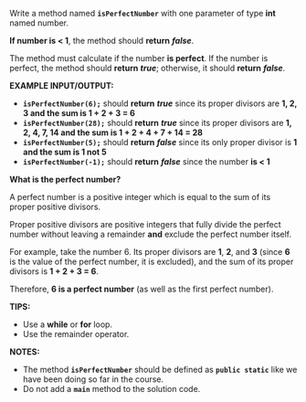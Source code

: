 Write a method named **`isPerfectNumber`** with one parameter of type **int** named number. 

**If number is < 1**, the method should **return** **_false_**.

The method must calculate if the number **is perfect**. If the number is perfect, the method should **return** **_true_**; otherwise, it should **return** **_false_**.

**EXAMPLE INPUT/OUTPUT:**

* **`isPerfectNumber(6);`** should **return** **_true_** since its proper divisors are **1, 2, 3 and the sum is 1 + 2 + 3 = 6**
* **`isPerfectNumber(28);`** should **return** **_true_** since its proper divisors are **1, 2, 4, 7, 14 and the sum is 1 + 2 + 4 + 7 + 14 = 28**
* **`isPerfectNumber(5);`** should **return** **_false_** since its only proper divisor is **1 and the sum is 1 not 5**
* **`isPerfectNumber(-1);`** should **return** **_false_** since the number **is < 1**

**What is the perfect number?**

A perfect number is a positive integer which is equal to the sum of its proper positive divisors.

Proper positive divisors are positive integers that fully divide the perfect number without leaving a remainder **and** exclude the perfect number itself.

For example, take the number 6.
Its proper divisors are **1**, **2**, and **3** (since **6** is the value of the perfect number, it is excluded), and the sum of its proper divisors is **1 + 2 + 3 = 6**. 

Therefore, **6 is a perfect number** (as well as the first perfect number).

**TIPS:**

* Use a **while** or **for** loop.
* Use the remainder operator.

**NOTES:**

* The method **`isPerfectNumber`** should be defined as **`public static`** like we have been doing so far in the course.
* Do not add a **`main`** method to the solution code.
